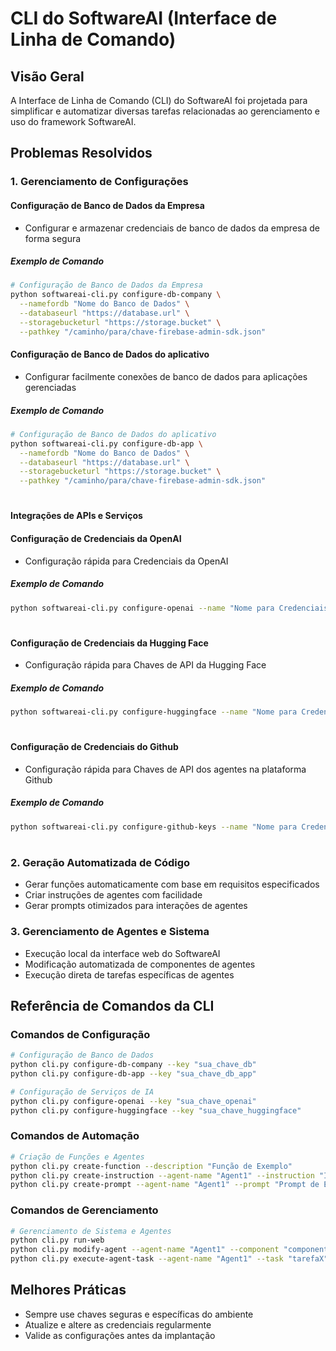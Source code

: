 # CLI do SoftwareAI (Interface de Linha de Comando)

## Visão Geral

A Interface de Linha de Comando (CLI) do SoftwareAI foi projetada para simplificar e automatizar diversas tarefas relacionadas ao gerenciamento e uso do framework SoftwareAI.

## Problemas Resolvidos

### 1. Gerenciamento de Configurações

#### Configuração de Banco de Dados da Empresa
- Configurar e armazenar credenciais de banco de dados da empresa de forma segura

##### Exemplo de Comando
```bash
# Configuração de Banco de Dados da Empresa
python softwareai-cli.py configure-db-company \
  --namefordb "Nome do Banco de Dados" \
  --databaseurl "https://database.url" \
  --storagebucketurl "https://storage.bucket" \
  --pathkey "/caminho/para/chave-firebase-admin-sdk.json"
```
#### Configuração de Banco de Dados do aplicativo
- Configurar facilmente conexões de banco de dados para aplicações gerenciadas

##### Exemplo de Comando
```bash
# Configuração de Banco de Dados do aplicativo
python softwareai-cli.py configure-db-app \
  --namefordb "Nome do Banco de Dados" \
  --databaseurl "https://database.url" \
  --storagebucketurl "https://storage.bucket" \
  --pathkey "/caminho/para/chave-firebase-admin-sdk.json"
```
#

#### Integrações de APIs e Serviços
  


#### Configuração de Credenciais da OpenAI
- Configuração rápida para Credenciais da OpenAI
##### Exemplo de Comando
```bash
python softwareai-cli.py configure-openai --name "Nome para Credenciais da OpenAI" --key "OpenAI-Key" 
```
#
#### Configuração de Credenciais da Hugging Face
- Configuração rápida para Chaves de API da Hugging Face
##### Exemplo de Comando
```bash
python softwareai-cli.py configure-huggingface --name "Nome para Credenciais da Hugging Face" --key "Hugging-Face-Key" 
```
#
#### Configuração de Credenciais do Github
- Configuração rápida para Chaves de API dos agentes na plataforma Github
##### Exemplo de Comando
```bash
python softwareai-cli.py configure-github-keys --name "Nome para Credenciais do Github" --github-username "Usuario do agente no github" --github-token "Chave do agente no github"
```

#

### 2. Geração Automatizada de Código

- Gerar funções automaticamente com base em requisitos especificados
- Criar instruções de agentes com facilidade
- Gerar prompts otimizados para interações de agentes

### 3. Gerenciamento de Agentes e Sistema

- Execução local da interface web do SoftwareAI
- Modificação automatizada de componentes de agentes
- Execução direta de tarefas específicas de agentes

## Referência de Comandos da CLI

### Comandos de Configuração
```bash
# Configuração de Banco de Dados
python cli.py configure-db-company --key "sua_chave_db"
python cli.py configure-db-app --key "sua_chave_db_app"

# Configuração de Serviços de IA
python cli.py configure-openai --key "sua_chave_openai"
python cli.py configure-huggingface --key "sua_chave_huggingface"
```

### Comandos de Automação
```bash
# Criação de Funções e Agentes
python cli.py create-function --description "Função de Exemplo"
python cli.py create-instruction --agent-name "Agent1" --instruction "Instrução de Exemplo"
python cli.py create-prompt --agent-name "Agent1" --prompt "Prompt de Exemplo"
```

### Comandos de Gerenciamento
```bash
# Gerenciamento de Sistema e Agentes
python cli.py run-web
python cli.py modify-agent --agent-name "Agent1" --component "componenteX" --new-value "novo_valor"
python cli.py execute-agent-task --agent-name "Agent1" --task "tarefaX"
```

## Melhores Práticas

- Sempre use chaves seguras e específicas do ambiente
- Atualize e altere as credenciais regularmente
- Valide as configurações antes da implantação

